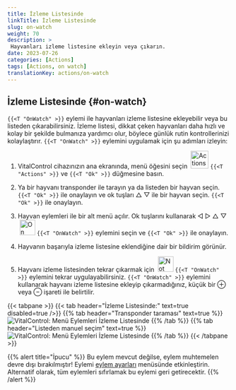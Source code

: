 ```yaml
---
title: İzleme Listesinde
linkTitle: İzleme Listesinde
slug: on-watch
weight: 70
description: >
 Hayvanları izleme listesine ekleyin veya çıkarın.
date: 2023-07-26
categories: [Actions]
tags: [Actions, on watch]
translationKey: actions/on-watch
---
```


## İzleme Listesinde {#on-watch}

`{{<T "OnWatch" >}}` eylemi ile hayvanları izleme listesine ekleyebilir veya bu listeden çıkarabilirsiniz. İzleme listesi, dikkat çeken hayvanları daha hızlı ve kolay bir şekilde bulmanıza yardımcı olur, böylece günlük rutin kontrollerinizi kolaylaştırır. `{{<T "OnWatch" >}}` eylemini uygulamak için şu adımları izleyin:

1. VitalControl cihazınızın ana ekranında, menü öğesini seçin &nbsp;<img src="/icons/actions.svg" width="40" align="bottom" alt="Actions" /> `{{<T "Actions" >}}` ve `{{<T "Ok" >}}` düğmesine basın.

2. Ya bir hayvanı transponder ile tarayın ya da listeden bir hayvan seçin. `{{<T "Ok" >}}` ile onaylayın ve ok tuşları △ ▽ ile bir hayvan seçin. `{{<T "Ok" >}}` ile onaylayın.

3. Hayvan eylemleri ile bir alt menü açılır. Ok tuşlarını kullanarak ◁ ▷ △ ▽ &nbsp;<img src="/icons/actions/on-watch.svg" width="35" align="bottom" alt="On watch" /> `{{<T "OnWatch" >}}` eylemini seçin ve `{{<T "Ok" >}}` ile onaylayın.

4. Hayvanın başarıyla izleme listesine eklendiğine dair bir bildirim görünür.

5. Hayvanı izleme listesinden tekrar çıkarmak için &nbsp;<img src="/icons/actions/on-watch-minus.svg" width="35" align="bottom" alt="Not on watch" />  `{{<T "OnWatch" >}}` eylemini tekrar uygulayabilirsiniz. `{{<T "OnWatch" >}}` eylemini kullanarak hayvanı izleme listesine ekleyip çıkarmadığınız, küçük bir ⊕ veya ⊖ işareti ile belirtilir.

{{< tabpane >}}
{{< tab header="İzleme Listesinde:" text=true disabled=true />}}
{{% tab header="Transponder taraması" text=true %}}
![VitalControl: Menü Eylemleri İzleme Listesinde](../images/onwatch-scan.png "İzleme Listesinde")
{{% /tab %}}
{{% tab header="Listeden manuel seçim" text=true %}}
![VitalControl: Menü Eylemleri İzleme Listesinde](../images/onwatch.png "İzleme Listesinde")
{{% /tab %}}
{{< /tabpane >}}

{{% alert title="İpucu" %}}
Bu eylem mevcut değilse, eylem muhtemelen devre dışı bırakılmıştır! Eylemi [eylem ayarları](../setting/) menüsünde etkinleştirin. Alternatif olarak, tüm eylemleri sıfırlamak bu eylemi geri getirecektir.
{{% /alert %}}


